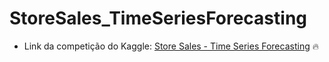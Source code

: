 # StoreSales_TimeSeriesForecasting


- Link da competição do Kaggle: [Store Sales - Time Series Forecasting](https://www.kaggle.com/competitions/store-sales-time-series-forecasting) :fire:

